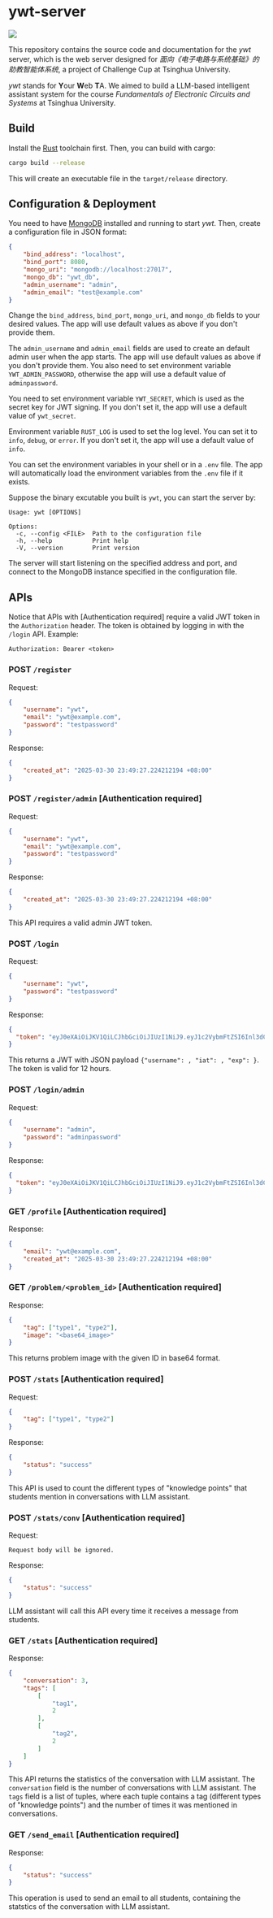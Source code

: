 # ywt-server

![](./assets/linabell.png)

This repository contains the source code and documentation for the *ywt* server, which is the web server designed for *面向《电子电路与系统基础》的助教智能体系统*, a project of Challenge Cup at Tsinghua University.

*ywt* stands for **Y**our **W**eb **T**A. We aimed to build a LLM-based intelligent assistant system for the course *Fundamentals of Electronic Circuits and Systems* at Tsinghua University.

## Build

Install the [Rust](https://www.rust-lang.org/) toolchain first. Then, you can build with cargo:

```bash
cargo build --release
```

This will create an executable file in the `target/release` directory.

## Configuration & Deployment

You need to have [MongoDB](https://www.mongodb.com/) installed and running to start *ywt*. Then, create a configuration file in JSON format:

```json
{
    "bind_address": "localhost",
    "bind_port": 8080,
    "mongo_uri": "mongodb://localhost:27017",
    "mongo_db": "ywt_db",
    "admin_username": "admin",
    "admin_email": "test@example.com"
}
```

Change the `bind_address`, `bind_port`, `mongo_uri`, and `mongo_db` fields to your desired values. The app will use default values as above if you don't provide them.

The `admin_username` and `admin_email` fields are used to create an default admin user when the app starts. The app will use default values as above if you don't provide them. You also need to set environment variable `YWT_ADMIN_PASSWORD`, otherwise the app will use a default value of `adminpassword`.

You need to set environment variable `YWT_SECRET`, which is used as the secret key for JWT signing. If you don't set it, the app will use a default value of `ywt_secret`.

Environment variable `RUST_LOG` is used to set the log level. You can set it to `info`, `debug`, or `error`. If you don't set it, the app will use a default value of `info`.

You can set the environment variables in your shell or in a `.env` file. The app will automatically load the environment variables from the `.env` file if it exists.

Suppose the binary excutable you built is `ywt`, you can start the server by:

```text
Usage: ywt [OPTIONS]

Options:
  -c, --config <FILE>  Path to the configuration file
  -h, --help           Print help
  -V, --version        Print version
```

The server will start listening on the specified address and port, and connect to the MongoDB instance specified in the configuration file. 

## APIs

Notice that APIs with [Authentication required] require a valid JWT token in the `Authorization` header. The token is obtained by logging in with the `/login` API. Example:

```text
Authorization: Bearer <token>
```

### POST `/register`

Request:

```json
{
    "username": "ywt",
    "email": "ywt@example.com",
    "password": "testpassword"
}
```

Response:

```json
{
    "created_at": "2025-03-30 23:49:27.224212194 +08:00"
}
```

### POST `/register/admin` [Authentication required]

Request:

```json
{
    "username": "ywt",
    "email": "ywt@example.com",
    "password": "testpassword"
}
```

Response:

```json
{
    "created_at": "2025-03-30 23:49:27.224212194 +08:00"
}
```

This API requires a valid admin JWT token.

### POST `/login`

Request:

```json
{
    "username": "ywt",
    "password": "testpassword"
}
```

Response:

```json
{
  "token": "eyJ0eXAiOiJKV1QiLCJhbGciOiJIUzI1NiJ9.eyJ1c2VybmFtZSI6Inl3dCIsImlhdCI6MTc0MzQwMDk4MywiZXhwIjoxNzQzNDQ0MTgzfQ.UDtzBfJ9cS60wkSWW0QUH9vw_4wnKizcuSE4ctTeuKs"
}
```

This returns a JWT with JSON payload `{"username": , "iat": , "exp": }`. The token is valid for 12 hours.

### POST `/login/admin`

Request:

```json
{
    "username": "admin",
    "password": "adminpassword"
}
```

Response:

```json
{
  "token": "eyJ0eXAiOiJKV1QiLCJhbGciOiJIUzI1NiJ9.eyJ1c2VybmFtZSI6Inl3dCIsImlhdCI6MTc0MzQwMDk4MywiZXhwIjoxNzQzNDQ0MTgzfQ.UDtzBfJ9cS60wkSWW0QUH9vw_4wnKizcuSE4ctTeuKs"
}
```

### GET `/profile` [Authentication required]

Response:

```json
{
    "email": "ywt@example.com",
    "created_at": "2025-03-30 23:49:27.224212194 +08:00"
}
```

### GET `/problem/<problem_id>` [Authentication required]

Response:

```json
{
    "tag": ["type1", "type2"],
    "image": "<base64_image>"
}
```

This returns problem image with the given ID in base64 format.

### POST `/stats` [Authentication required]

Request:

```json
{
    "tag": ["type1", "type2"]
}
```

Response:

```json
{
    "status": "success"
}
```

This API is used to count the different types of "knowledge points" that students mention in conversations with LLM assistant.

### POST `/stats/conv` [Authentication required]

Request:

```
Request body will be ignored.
```

Response:

```json
{
    "status": "success"
}
```

LLM assistant will call this API every time it receives a message from students.

### GET `/stats` [Authentication required]

Response:

```json
{
    "conversation": 3,
    "tags": [
        [
            "tag1",
            2
        ],
        [
            "tag2",
            2
        ]
    ]
}
```

This API returns the statistics of the conversation with LLM assistant. The `conversation` field is the number of conversations with LLM assistant. The `tags` field is a list of tuples, where each tuple contains a tag (different types of "knowledge points") and the number of times it was mentioned in conversations.

### GET `/send_email` [Authentication required]

Response:

```json
{
    "status": "success"
}
```

This operation is used to send an email to all students, containing the statstics of the conversation with LLM assistant. 